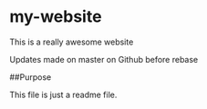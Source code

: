 # my-website

This is a really awesome website

Updates made on master on Github before rebase

##Purpose

This file is just a readme file.
